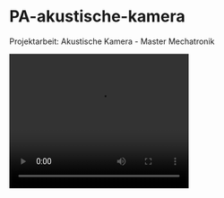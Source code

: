# PA-akustische-kamera
Projektarbeit: Akustische Kamera - Master Mechatronik


<video width="320" height="240" controls>
  <source src="docs/Medien1.mp4" type="video/mp4">
</video>
